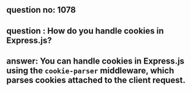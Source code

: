 
      
## question no: 1078

## question : How do you handle cookies in Express.js?

## answer: You can handle cookies in Express.js using the `cookie-parser` middleware, which parses cookies attached to the client request.
      